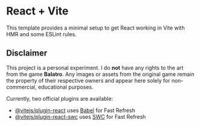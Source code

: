 # React + Vite

This template provides a minimal setup to get React working in Vite with HMR and some ESLint rules.

## Disclaimer

This project is a personal experiment. I do **not** have any rights to the art from the game **Balatro**. Any images or assets from the original game remain the property of their respective owners and appear here solely for non-commercial, educational purposes.

Currently, two official plugins are available:

- [@vitejs/plugin-react](https://github.com/vitejs/vite-plugin-react/blob/main/packages/plugin-react/README.md) uses [Babel](https://babeljs.io/) for Fast Refresh
- [@vitejs/plugin-react-swc](https://github.com/vitejs/vite-plugin-react-swc) uses [SWC](https://swc.rs/) for Fast Refresh
